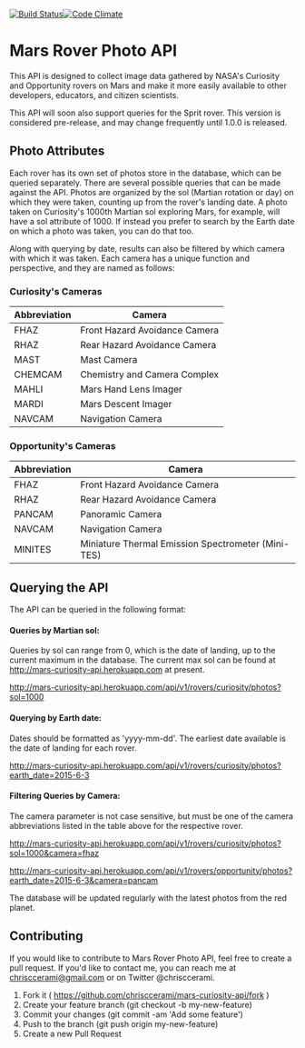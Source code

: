 [![Build Status](https://travis-ci.org/chrisccerami/mars-photo-api.svg)](https://travis-ci.org/chrisccerami/mars-photo-api)[![Code Climate](https://codeclimate.com/github/chrisccerami/mars-photo-api/badges/gpa.svg)](https://codeclimate.com/github/chrisccerami/mars-photo-api)

# Mars Rover Photo API

This API is designed to collect image data gathered by NASA's Curiosity and Opportunity rovers on Mars and make it more easily available to other developers, educators, and citizen scientists.

This API will soon also support queries for the Sprit rover. This version is considered pre-release, and may change frequently until 1.0.0 is released.

## Photo Attributes

Each rover has its own set of photos store in the database, which can be queried separately. There are several possible queries that can be made against the API. Photos are organized by the sol (Martian rotation or day) on which they were taken, counting up from the rover's landing date. A photo taken on Curiosity's 1000th Martian sol exploring Mars, for example, will have a sol attribute of 1000. If instead you prefer to search by the Earth date on which a photo was taken, you can do that too.

Along with querying by date, results can also be filtered by which camera with which it was taken. Each camera has a unique function and perspective, and they are named as follows:

### Curiosity's Cameras

  Abbreviation | Camera
  ------------ | ------------------------------
   FHAZ        |  Front Hazard Avoidance Camera
   RHAZ        |  Rear Hazard Avoidance Camera
   MAST        |  Mast Camera
   CHEMCAM     |  Chemistry and Camera Complex
   MAHLI       |  Mars Hand Lens Imager
   MARDI       |  Mars Descent Imager
   NAVCAM      |  Navigation Camera

### Opportunity's Cameras

  Abbreviation | Camera
  ------------ | -----------------------------
    FHAZ       |  Front Hazard Avoidance Camera
    RHAZ       |  Rear Hazard Avoidance Camera
    PANCAM     |  Panoramic Camera
    NAVCAM     |  Navigation Camera
    MINITES    |  Miniature Thermal Emission Spectrometer (Mini-TES)

## Querying the API

The API can be queried in the following format:

#### Queries by Martian sol:

Queries by sol can range from 0, which is the date of landing, up to the current maximum in the database. The current max sol can be found at http://mars-curiosity-api.herokuapp.com at present.

http://mars-curiosity-api.herokuapp.com/api/v1/rovers/curiosity/photos?sol=1000

#### Querying by Earth date:

Dates should be formatted as 'yyyy-mm-dd'. The earliest date available is the date of landing for each rover.

http://mars-curiosity-api.herokuapp.com/api/v1/rovers/curiosity/photos?earth_date=2015-6-3

#### Filtering Queries by Camera:

The camera parameter is not case sensitive, but must be one of the camera abbreviations listed in the table above for the respective rover.

http://mars-curiosity-api.herokuapp.com/api/v1/rovers/curiosity/photos?sol=1000&camera=fhaz

http://mars-curiosity-api.herokuapp.com/api/v1/rovers/opportunity/photos?earth_date=2015-6-3&camera=pancam


The database will be updated regularly with the latest photos from the red planet.

## Contributing

If you would like to contribute to Mars Rover Photo API, feel free to create a pull request. If you'd like to contact me, you can reach me at chrisccerami@gmail.com or on Twitter @chrisccerami.

1. Fork it ( https://github.com/chrisccerami/mars-curiosity-api/fork )
2. Create your feature branch (git checkout -b my-new-feature)
3. Commit your changes (git commit -am 'Add some feature')
4. Push to the branch (git push origin my-new-feature)
5. Create a new Pull Request

